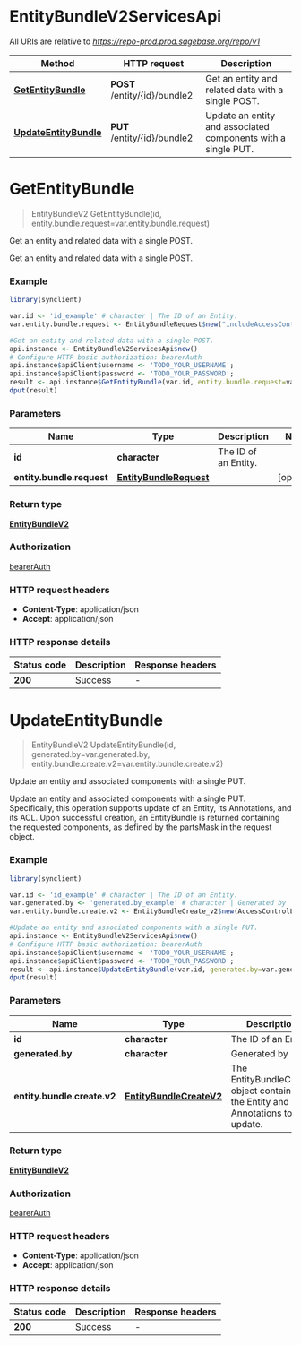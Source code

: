 # EntityBundleV2ServicesApi

All URIs are relative to *https://repo-prod.prod.sagebase.org/repo/v1*

Method | HTTP request | Description
------------- | ------------- | -------------
[**GetEntityBundle**](EntityBundleV2ServicesApi.md#GetEntityBundle) | **POST** /entity/{id}/bundle2 | Get an entity and related data with a single POST.
[**UpdateEntityBundle**](EntityBundleV2ServicesApi.md#UpdateEntityBundle) | **PUT** /entity/{id}/bundle2 | Update an entity and associated components with a single PUT.


# **GetEntityBundle**
> EntityBundleV2 GetEntityBundle(id, entity.bundle.request=var.entity.bundle.request)

Get an entity and related data with a single POST.

Get an entity and related data with a single POST.

### Example
```R
library(synclient)

var.id <- 'id_example' # character | The ID of an Entity.
var.entity.bundle.request <- EntityBundleRequest$new("includeAccessControlList_example", "includeAnnotations_example", "includeBenefactorACL_example", "includeDOIAssociation_example", "includeEntity_example", "includeEntityPath_example", "includeFileHandles_example", "includeFileName_example", "includeHasChildren_example", "includePermissions_example", "includeRestrictionInformation_example", "includeRootWikiId_example", "includeTableBundle_example", "includeThreadCount_example") # EntityBundleRequest | 

#Get an entity and related data with a single POST.
api.instance <- EntityBundleV2ServicesApi$new()
# Configure HTTP basic authorization: bearerAuth
api.instance$apiClient$username <- 'TODO_YOUR_USERNAME';
api.instance$apiClient$password <- 'TODO_YOUR_PASSWORD';
result <- api.instance$GetEntityBundle(var.id, entity.bundle.request=var.entity.bundle.request)
dput(result)
```

### Parameters

Name | Type | Description  | Notes
------------- | ------------- | ------------- | -------------
 **id** | **character**| The ID of an Entity. | 
 **entity.bundle.request** | [**EntityBundleRequest**](EntityBundleRequest.md)|  | [optional] 

### Return type

[**EntityBundleV2**](EntityBundle_v2.md)

### Authorization

[bearerAuth](../README.md#bearerAuth)

### HTTP request headers

 - **Content-Type**: application/json
 - **Accept**: application/json

### HTTP response details
| Status code | Description | Response headers |
|-------------|-------------|------------------|
| **200** | Success |  -  |

# **UpdateEntityBundle**
> EntityBundleV2 UpdateEntityBundle(id, generated.by=var.generated.by, entity.bundle.create.v2=var.entity.bundle.create.v2)

Update an entity and associated components with a single PUT.

Update an entity and associated components with a single PUT. Specifically, this operation supports update of an Entity, its Annotations, and its ACL. Upon successful creation, an EntityBundle is returned containing the requested components, as defined by the partsMask in the request object. 

### Example
```R
library(synclient)

var.id <- 'id_example' # character | The ID of an Entity.
var.generated.by <- 'generated.by_example' # character | Generated by
var.entity.bundle.create.v2 <- EntityBundleCreate_v2$new(AccessControlList$new("createdBy_example", "creationDate_example", "etag_example", "id_example", "modifiedBy_example", "modifiedOn_example", list(ResourceAccess$new(list(ACCESS_TYPE$new()), 123))), Annotations_v2$new(TODO, "etag_example", "id_example"), Entity$new("concreteType_example", "createdBy_example", "createdOn_example", "description_example", "etag_example", "id_example", "modifiedBy_example", "modifiedOn_example", "name_example", "parentId_example")) # EntityBundleCreateV2 | The EntityBundleCreate object containing the Entity and Annotations to update. 

#Update an entity and associated components with a single PUT.
api.instance <- EntityBundleV2ServicesApi$new()
# Configure HTTP basic authorization: bearerAuth
api.instance$apiClient$username <- 'TODO_YOUR_USERNAME';
api.instance$apiClient$password <- 'TODO_YOUR_PASSWORD';
result <- api.instance$UpdateEntityBundle(var.id, generated.by=var.generated.by, entity.bundle.create.v2=var.entity.bundle.create.v2)
dput(result)
```

### Parameters

Name | Type | Description  | Notes
------------- | ------------- | ------------- | -------------
 **id** | **character**| The ID of an Entity. | 
 **generated.by** | **character**| Generated by | [optional] 
 **entity.bundle.create.v2** | [**EntityBundleCreateV2**](EntityBundleCreateV2.md)| The EntityBundleCreate object containing the Entity and Annotations to update.  | [optional] 

### Return type

[**EntityBundleV2**](EntityBundle_v2.md)

### Authorization

[bearerAuth](../README.md#bearerAuth)

### HTTP request headers

 - **Content-Type**: application/json
 - **Accept**: application/json

### HTTP response details
| Status code | Description | Response headers |
|-------------|-------------|------------------|
| **200** | Success |  -  |

